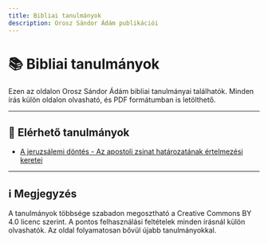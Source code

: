```yaml
---
title: Bibliai tanulmányok
description: Orosz Sándor Ádám publikációi
---
```


# 📚 Bibliai tanulmányok

Ezen az oldalon Orosz Sándor Ádám bibliai tanulmányai találhatók.
Minden írás külön oldalon olvasható, és PDF formátumban is letölthető.

---

## 🧭 Elérhető tanulmányok

- [A jeruzsálemi döntés - Az apostoli zsinat határozatának értelmezési keretei](/tanulmanyok/jeruzsalemi-dontes/)


---

## ℹ️ Megjegyzés

A tanulmányok többsége szabadon megosztható a Creative Commons BY 4.0 licenc szerint.
A pontos felhasználási feltételek minden írásnál külön olvashatók.
Az oldal folyamatosan bővül újabb tanulmányokkal.
